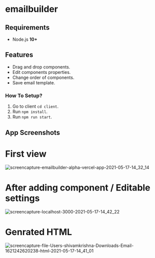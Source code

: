 

# emailbuilder

## Requirements

*   Node.js **10+**
## Features

*   Drag and drop components.
*   Edit components properties.
*   Change order of components.
*   Save email template.

### How To Setup?

1. Go to client `cd client`.
2. Run `npm install`.
3. Run `npm run start`.

## App Screenshots

# First view

![screencapture-emailbuilder-alpha-vercel-app-2021-05-17-14_32_14](https://user-images.githubusercontent.com/30428839/118464228-3e79be80-b71e-11eb-9c9c-a1d5ef025e59.png)

# After adding component / Editable settings

![screencapture-localhost-3000-2021-05-17-14_42_22](https://user-images.githubusercontent.com/30428839/118464342-5fdaaa80-b71e-11eb-8e19-3373b6e111ed.png)

# Genrated HTML

![screencapture-file-Users-shivamkrishna-Downloads-Email-1621242620238-html-2021-05-17-14_41_01](https://user-images.githubusercontent.com/30428839/118464248-433e7280-b71e-11eb-8211-b0c5649317f6.png)
